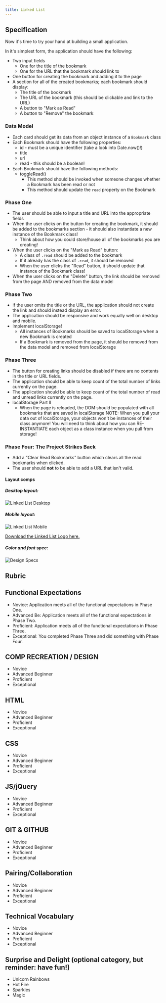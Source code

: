 ```yaml
---
title: Linked List
---
```


## Specification

Now it's time to try your hand at building a small application.

In it's simplest form, the application should have the following:

- Two input fields
  - One for the title of the bookmark
  - One for the URL that the bookmark should link to
- One button for creating the bookmark and adding it to the page
- A section for all of the created bookmarks; each bookmark should display:
  - The title of the bookmark
  - The URL of the bookmark (this should be clickable and link to the URL)
  - A button to "Mark as Read"
  - A button to "Remove" the bookmark

### Data Model
- Each card should get its data from an object instance of a `Bookmark` class
- Each Bookmark should have the following properties:
  - id - must be a unique identifier  (take a look into Date.now()!)
  - title
  - url
  - read - this should be a boolean!
- Each Bookmark should have the following methods:
  - toggleRead()
    - This method should be invoked when someone changes whether a Bookmark has been read or not
    - This method should update the `read` property on the Bookmark


### Phase One

- The user should be able to input a title and URL into the appropriate fields
- When the user clicks on the button for creating the bookmark, it should be added to the bookmarks section - it should also instantiate a new instance of the Bookmark class!
  - Think about how you could store/house all of the bookmarks you are creating!
- When the user clicks on the "Mark as Read" button:
  - A class of `.read` should be added to the bookmark
  - If it already has the class of `.read`, it should be removed
  - When the user clicks the "Read" button, it should update that instance of the Bookmark class!
- When the user clicks on the "Delete" button, the link should be removed from the page AND removed from the data model

### Phase Two

- If the user omits the title or the URL, the application should not create the link and should instead display an error.
- The application should be responsive and work equally well on desktop and mobile.
- Implement localStorage!
  - All instances of Bookmarks should be saved to localStorage when a new Bookmark is created
  - If a Bookmark is removed from the page, it should be removed from the data model and removed from localStorage

### Phase Three

- The button for creating links should be disabled if there are no contents in the title or URL fields.
- The application should be able to keep count of the total number of links currently on the page.
- The application should be able to keep count of the total number of read and unread links currently on the page.
- localStorage Part II
  - When the page is reloaded, the DOM should be populated with all bookmarks that are saved in localStorage
    NOTE: When you pull your data out of localStorage, your objects won't be instances of their class anymore! You will need to think about how you can RE-INSTANTIATE each object as a class instance when you pull from storage! 

### Phase Four: The Project Strikes Back

- Add a "Clear Read Bookmarks" button which clears all the read bookmarks when clicked.
- The user should **not** to be able to add a URL that isn't valid.

#### Layout comps

##### Desktop layout:

![Linked List Desktop][desktop-base]

##### Mobile layout:

![Linked List Mobile][mobile-base]

[Download the Linked List Logo here.](https://drive.google.com/file/d/0B_lPnjyMN6-CWjBGME1BUUgxTE0/view?usp=sharing)

##### Color and font spec:

![Design Specs][design-specs]

[desktop-base]: /assets/images/projects/linked-list/linked-list-01.png
[mobile-base]: /assets/images/projects/linked-list/linked-list-02.png
[design-specs]: /assets/images/projects/linked-list/linked-list-03.png  



## Rubric


## Functional Expectations

* Novice: Application meets all of the functional expectations in Phase One.
* Advanced Be: Application meets all of the functional expectations in Phase Two.
* Proficient: Application meets all of the functional expectations in Phase Three.
* Exceptional: You completed Phase Three and did something with Phase Four.


## COMP RECREATION / DESIGN

* Novice  
* Advanced Beginner  
* Proficient  
* Exceptional  


## HTML

* Novice  
* Advanced Beginner  
* Proficient  
* Exceptional  


## CSS

* Novice  
* Advanced Beginner  
* Proficient  
* Exceptional  


## JS/jQuery

* Novice  
* Advanced Beginner  
* Proficient  
* Exceptional


## GIT & GITHUB

* Novice  
* Advanced Beginner  
* Proficient  
* Exceptional  

## Pairing/Collaboration

* Novice  
* Advanced Beginner  
* Proficient  
* Exceptional

## Technical Vocabulary

* Novice
* Advanced Beginner
* Proficient
* Exceptional

## Surprise and Delight (optional category, but reminder: have fun!)

* Unicorn Rainbows  
* Hot Fire  
* Sparkles  
* Magic  

